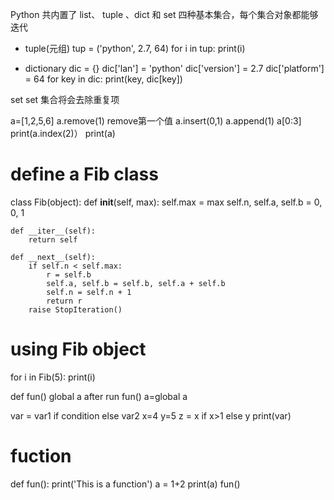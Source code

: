 Python 共内置了 list、 tuple 、dict 和 set 四种基本集合，每个集合对象都能够迭代
* tuple(元组)
tup = ('python', 2.7, 64)
for i in tup:
    print(i)
    
* dictionary
dic = {}
dic['lan'] = 'python'
dic['version'] = 2.7
dic['platform'] = 64
for key in dic:
    print(key, dic[key])
    
 set  set 集合将会去除重复项   

a=[1,2,5,6]
a.remove(1) remove第一个值
a.insert(0,1)
a.append(1)
a[0:3]
print(a.index(2)）
print(a)

 # define a Fib class
class Fib(object):
    def __init__(self, max):
        self.max = max
        self.n, self.a, self.b = 0, 0, 1

    def __iter__(self):
        return self

    def __next__(self):
        if self.n < self.max:
            r = self.b
            self.a, self.b = self.b, self.a + self.b
            self.n = self.n + 1
            return r
        raise StopIteration()

# using Fib object
for i in Fib(5):
    print(i)
    
def fun()
  global a
after run fun() a=global a 

var = var1 if condition else var2
x=4
y=5
z = x if x>1 else y
print(var)

# fuction
def fun():
    print('This is a function')
    a = 1+2
    print(a)
fun()    
